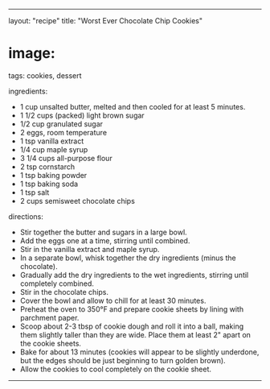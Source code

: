 ---

layout: "recipe"
title: "Worst Ever Chocolate Chip Cookies"
# image:
tags: cookies, dessert

ingredients:
- 1 cup unsalted butter, melted and then cooled for at least 5 minutes.
- 1 1/2 cups (packed) light brown sugar
- 1/2 cup granulated sugar
- 2 eggs, room temperature
- 1 tsp vanilla extract
- 1/4 cup maple syrup
- 3 1/4 cups all-purpose flour
- 2 tsp cornstarch
- 1 tsp baking powder
- 1 tsp baking soda
- 1 tsp salt
- 2 cups semisweet chocolate chips

directions:
- Stir together the butter and sugars in a large bowl.
- Add the eggs one at a time, stirring until combined.
- Stir in the vanilla extract and maple syrup.
- In a separate bowl, whisk together the dry ingredients (minus the chocolate).
- Gradually add the dry ingredients to the wet ingredients, stirring until completely combined.
- Stir in the chocolate chips.
- Cover the bowl and allow to chill for at least 30 minutes.
- Preheat the oven to 350°F and prepare cookie sheets by lining with parchment paper.
- Scoop about 2-3 tbsp of cookie dough and roll it into a ball, making them slightly taller than they are wide. Place them at least 2" apart on the cookie sheets.
- Bake for about 13 minutes (cookies will appear to be slightly underdone, but the edges should be just beginning to turn golden brown).
- Allow the cookies to cool completely on the cookie sheet.

---
